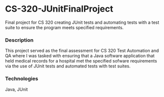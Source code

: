 # CS-320-JUnitFinalProject
Final project for CS 320 creating JUnit tests and automating tests with a test suite to ensure the program meets specified requirements. 

<h3>Description</h3>
<p>This project served as the final assessment for CS 320 Test Automation and QA where I was tasked with ensuring that a Java software application that held medical records for a hospital met the specified sofware requirements via the use of JUnit tests and automated tests with test suites. 
</p>

<h3>Technologies</h3>
<p>Java, JUnit</p>
